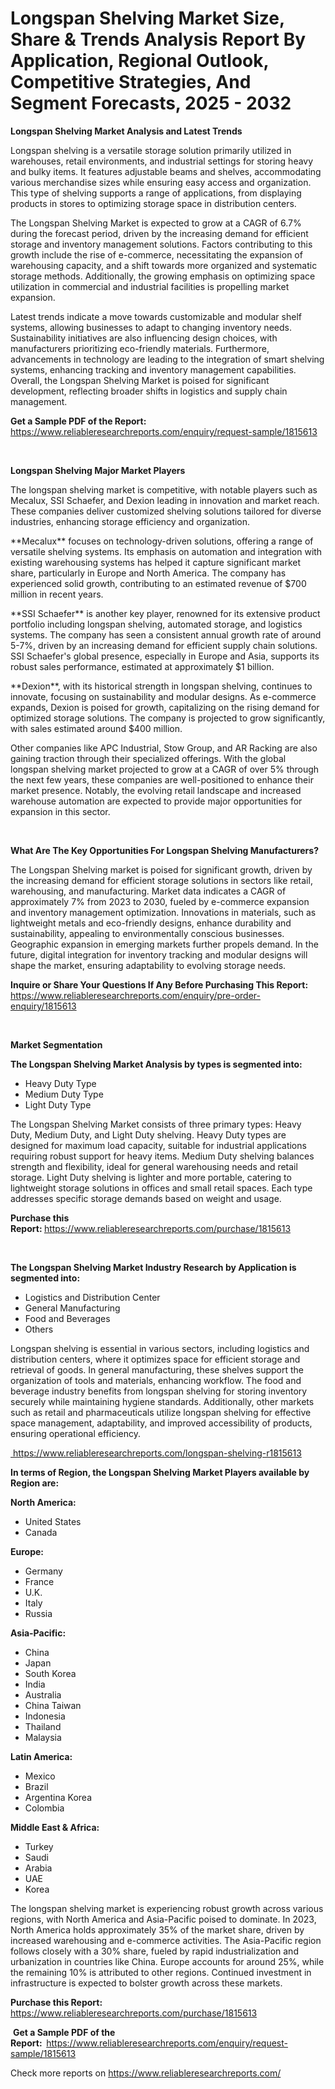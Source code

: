 <p><h1>Longspan Shelving Market Size, Share & Trends Analysis Report By Application, Regional Outlook, Competitive Strategies, And Segment Forecasts, 2025 - 2032</h1></p><p><strong>Longspan Shelving Market Analysis and Latest Trends</strong></p>
<p><p>Longspan shelving is a versatile storage solution primarily utilized in warehouses, retail environments, and industrial settings for storing heavy and bulky items. It features adjustable beams and shelves, accommodating various merchandise sizes while ensuring easy access and organization. This type of shelving supports a range of applications, from displaying products in stores to optimizing storage space in distribution centers.</p><p>The Longspan Shelving Market is expected to grow at a CAGR of 6.7% during the forecast period, driven by the increasing demand for efficient storage and inventory management solutions. Factors contributing to this growth include the rise of e-commerce, necessitating the expansion of warehousing capacity, and a shift towards more organized and systematic storage methods. Additionally, the growing emphasis on optimizing space utilization in commercial and industrial facilities is propelling market expansion. </p><p>Latest trends indicate a move towards customizable and modular shelf systems, allowing businesses to adapt to changing inventory needs. Sustainability initiatives are also influencing design choices, with manufacturers prioritizing eco-friendly materials. Furthermore, advancements in technology are leading to the integration of smart shelving systems, enhancing tracking and inventory management capabilities. Overall, the Longspan Shelving Market is poised for significant development, reflecting broader shifts in logistics and supply chain management.</p></p>
<p><strong>Get a Sample PDF of the Report:&nbsp;</strong> <a href="https://www.reliableresearchreports.com/enquiry/request-sample/1815613?utm_campaign=2111&utm_medium=2&utm_source=Github&utm_content=ia&utm_term=10042025&utm_id=longspan-shelving">https://www.reliableresearchreports.com/enquiry/request-sample/1815613</a></p>
<p>&nbsp;</p>
<p><strong>Longspan Shelving Major Market Players</strong></p>
<p><p>The longspan shelving market is competitive, with notable players such as Mecalux, SSI Schaefer, and Dexion leading in innovation and market reach. These companies deliver customized shelving solutions tailored for diverse industries, enhancing storage efficiency and organization.</p><p>**Mecalux** focuses on technology-driven solutions, offering a range of versatile shelving systems. Its emphasis on automation and integration with existing warehousing systems has helped it capture significant market share, particularly in Europe and North America. The company has experienced solid growth, contributing to an estimated revenue of $700 million in recent years.</p><p>**SSI Schaefer** is another key player, renowned for its extensive product portfolio including longspan shelving, automated storage, and logistics systems. The company has seen a consistent annual growth rate of around 5-7%, driven by an increasing demand for efficient supply chain solutions. SSI Schaefer's global presence, especially in Europe and Asia, supports its robust sales performance, estimated at approximately $1 billion.</p><p>**Dexion**, with its historical strength in longspan shelving, continues to innovate, focusing on sustainability and modular designs. As e-commerce expands, Dexion is poised for growth, capitalizing on the rising demand for optimized storage solutions. The company is projected to grow significantly, with sales estimated around $400 million.</p><p>Other companies like APC Industrial, Stow Group, and AR Racking are also gaining traction through their specialized offerings. With the global longspan shelving market projected to grow at a CAGR of over 5% through the next few years, these companies are well-positioned to enhance their market presence. Notably, the evolving retail landscape and increased warehouse automation are expected to provide major opportunities for expansion in this sector.</p></p>
<p>&nbsp;</p>
<p><strong>What Are The Key Opportunities For Longspan Shelving Manufacturers?</strong></p>
<p><p>The Longspan Shelving market is poised for significant growth, driven by the increasing demand for efficient storage solutions in sectors like retail, warehousing, and manufacturing. Market data indicates a CAGR of approximately 7% from 2023 to 2030, fueled by e-commerce expansion and inventory management optimization. Innovations in materials, such as lightweight metals and eco-friendly designs, enhance durability and sustainability, appealing to environmentally conscious businesses. Geographic expansion in emerging markets further propels demand. In the future, digital integration for inventory tracking and modular designs will shape the market, ensuring adaptability to evolving storage needs.</p></p>
<p><strong>Inquire or Share Your Questions If Any Before Purchasing This Report:</strong> <a href="https://www.reliableresearchreports.com/enquiry/pre-order-enquiry/1815613?utm_campaign=2111&utm_medium=2&utm_source=Github&utm_content=ia&utm_term=10042025&utm_id=longspan-shelving">https://www.reliableresearchreports.com/enquiry/pre-order-enquiry/1815613</a></p>
<p>&nbsp;</p>
<p><strong>Market Segmentation</strong></p>
<p><strong>The Longspan Shelving Market Analysis by types is segmented into:</strong></p>
<p><ul><li>Heavy Duty Type</li><li>Medium Duty Type</li><li>Light Duty Type</li></ul></p>
<p><p>The Longspan Shelving Market consists of three primary types: Heavy Duty, Medium Duty, and Light Duty shelving. Heavy Duty types are designed for maximum load capacity, suitable for industrial applications requiring robust support for heavy items. Medium Duty shelving balances strength and flexibility, ideal for general warehousing needs and retail storage. Light Duty shelving is lighter and more portable, catering to lightweight storage solutions in offices and small retail spaces. Each type addresses specific storage demands based on weight and usage.</p></p>
<p><strong>Purchase this Report:&nbsp;</strong><a href="https://www.reliableresearchreports.com/purchase/1815613?utm_campaign=2111&utm_medium=2&utm_source=Github&utm_content=ia&utm_term=10042025&utm_id=longspan-shelving">https://www.reliableresearchreports.com/purchase/1815613</a></p>
<p>&nbsp;</p>
<p><strong>The Longspan Shelving Market Industry Research by Application is segmented into:</strong></p>
<p><ul><li>Logistics and Distribution Center</li><li>General Manufacturing</li><li>Food and Beverages</li><li>Others</li></ul></p>
<p><p>Longspan shelving is essential in various sectors, including logistics and distribution centers, where it optimizes space for efficient storage and retrieval of goods. In general manufacturing, these shelves support the organization of tools and materials, enhancing workflow. The food and beverage industry benefits from longspan shelving for storing inventory securely while maintaining hygiene standards. Additionally, other markets such as retail and pharmaceuticals utilize longspan shelving for effective space management, adaptability, and improved accessibility of products, ensuring operational efficiency.</p></p>
<p><a href="https://www.reliableresearchreports.com/longspan-shelving-r1815613?utm_campaign=2111&utm_medium=2&utm_source=Github&utm_content=ia&utm_term=10042025&utm_id=longspan-shelving">&nbsp;https://www.reliableresearchreports.com/longspan-shelving-r1815613</a></p>
<p><strong>In terms of Region, the Longspan Shelving Market Players available by Region are:</strong></p>
<p>
    <p> <strong> North America: </strong>
        <ul>
            <li>United States</li>
            <li>Canada</li>
        </ul>
        </p> 
    <p> <strong> Europe: </strong>
        <ul>
            <li>Germany</li>
            <li>France</li>
            <li>U.K.</li>
            <li>Italy</li>
            <li>Russia</li>
        </ul>
        </p> 
    <p> <strong> Asia-Pacific: </strong>
        <ul>
            <li>China</li>
            <li>Japan</li>
            <li>South Korea</li>
            <li>India</li>
            <li>Australia</li>
            <li>China Taiwan</li>
            <li>Indonesia</li>
            <li>Thailand</li>
            <li>Malaysia</li>
        </ul>
        </p> 
    <p> <strong> Latin America: </strong>
        <ul>
            <li>Mexico</li>
            <li>Brazil</li>
            <li>Argentina Korea</li>
            <li>Colombia</li>
        </ul>
        </p> 
    <p> <strong> Middle East & Africa: </strong>
        <ul>
            <li>Turkey</li>
            <li>Saudi</li>
            <li>Arabia</li>
            <li>UAE</li>
            <li>Korea</li>
        </ul>
    </p>
    </p>
<p><p>The longspan shelving market is experiencing robust growth across various regions, with North America and Asia-Pacific poised to dominate. In 2023, North America holds approximately 35% of the market share, driven by increased warehousing and e-commerce activities. The Asia-Pacific region follows closely with a 30% share, fueled by rapid industrialization and urbanization in countries like China. Europe accounts for around 25%, while the remaining 10% is attributed to other regions. Continued investment in infrastructure is expected to bolster growth across these markets.</p></p>
<p><strong>Purchase this Report: </strong><a href="https://www.reliableresearchreports.com/purchase/1815613?utm_campaign=2111&utm_medium=2&utm_source=Github&utm_content=ia&utm_term=10042025&utm_id=longspan-shelving">https://www.reliableresearchreports.com/purchase/1815613</a></p>
<p>&nbsp;<strong>Get a Sample PDF of the Report:&nbsp;&nbsp;</strong><a href="https://www.reliableresearchreports.com/enquiry/request-sample/1815613?utm_campaign=2111&utm_medium=2&utm_source=Github&utm_content=ia&utm_term=10042025&utm_id=longspan-shelving">https://www.reliableresearchreports.com/enquiry/request-sample/1815613</a></p>
<p><strong></strong></p>
<p>Check more reports on <a href="https://www.reliableresearchreports.com/?utm_campaign=2111&utm_medium=2&utm_source=Github&utm_content=ia&utm_term=10042025&utm_id=longspan-shelving">https://www.reliableresearchreports.com/</a></p>
